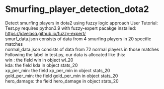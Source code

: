 # Smurfing_player_detection_dota2
Detect smurfing players in dota2 using fuzzy logic approach
User Tutorial:
   Test.py requires python3.9 with fuzzy-expert pacakge installed: https://jdvelasq.github.io/fuzzy-expert/ <br />
   smurf_data.json consists of data from 4 smurfing players in 20 specific matches<br />
   normal_data.json consists of data from 72 normal players in those matches<br />
   Following the label in test.py, our data is allocated like this:<br />
   win : the field win in object wl_20<br />
   kda: the field kda in object stats_20<br />
   xp_per_min: the field xp_per_min in object stats_20<br />
   gold_per_min: the field gold_per_min in object stats_20<br />
   hero_damage: the field hero_damage in object stats_20<br />
   
